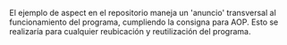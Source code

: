 El ejemplo de aspect en el repositorio maneja un 'anuncio' transversal al funcionamiento del programa, cumpliendo la consigna para AOP. Esto se realizaría para cualquier reubicación y reutilización del programa.
